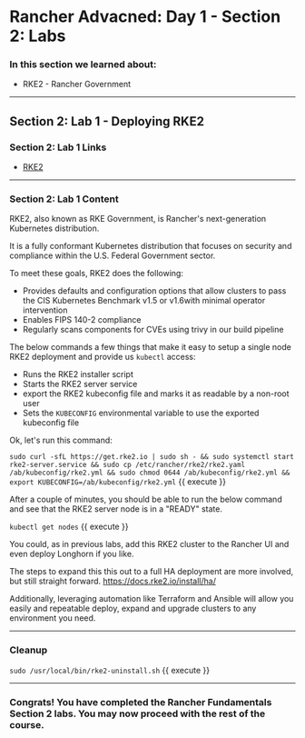 # Rancher Advacned: Day 1 - Section 2: Labs

### In this section we learned about:

* RKE2 - Rancher Government

____

## Section 2: Lab 1 - Deploying RKE2

### Section 2: Lab 1 Links

* [RKE2](https://docs.rke2.io/)

____

### Section 2: Lab 1 Content

RKE2, also known as RKE Government, is Rancher's next-generation Kubernetes distribution.

It is a fully conformant Kubernetes distribution that focuses on security and compliance within the U.S. Federal Government sector.

To meet these goals, RKE2 does the following:

* Provides defaults and configuration options that allow clusters to pass the CIS Kubernetes Benchmark v1.5 or v1.6with minimal operator intervention
* Enables FIPS 140-2 compliance
* Regularly scans components for CVEs using trivy in our build pipeline

The below commands a few things that make it easy to setup a single node RKE2 deployment and provide us `kubectl` access:

* Runs the RKE2 installer script
* Starts the RKE2 server service
* export the RKE2 kubeconfig file and marks it as readable by a non-root user
* Sets the `KUBECONFIG` environmental variable to use the exported kubeconfig file

Ok, let's run this command:

`sudo curl -sfL https://get.rke2.io | sudo sh - && sudo systemctl start rke2-server.service && sudo cp /etc/rancher/rke2/rke2.yaml /ab/kubeconfig/rke2.yml && sudo chmod 0644 /ab/kubeconfig/rke2.yml && export KUBECONFIG=/ab/kubeconfig/rke2.yml`  {{ execute }}

After a couple of minutes, you should be able to run the below command and see that the RKE2 server node is in a "READY" state.

`kubectl get nodes` {{ execute }}

You could, as in previous labs, add this RKE2 cluster to the Rancher UI and even deploy Longhorn if you like.

The steps to expand this this out to a full HA deployment are more involved, but still straight forward. https://docs.rke2.io/install/ha/

Additionally, leveraging automation like Terraform and Ansible will allow you easily and repeatable deploy, expand and upgrade clusters to any environment you need.

____

### Cleanup

`sudo /usr/local/bin/rke2-uninstall.sh` {{ execute }}

____

### Congrats! You have completed the Rancher Fundamentals Section 2 labs. You may now proceed with the rest of the course.
